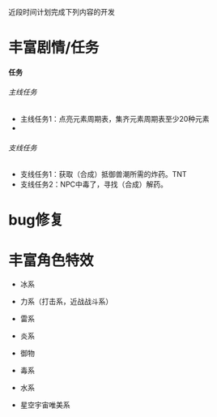 近段时间计划完成下列内容的开发

# 丰富剧情/任务
####  任务

###### 主线任务
*  主线任务1：点亮元素周期表，集齐元素周期表至少20种元素
*  
###### 支线任务
*  支线任务1：获取（合成）抵御兽潮所需的炸药。TNT
*  支线任务2：NPC中毒了，寻找（合成）解药。

# bug修复

# 丰富角色特效

*  冰系

*  力系（打击系，近战战斗系）

*  雷系

*  炎系

*  御物

*  毒系

*  水系

*  星空宇宙唯美系
